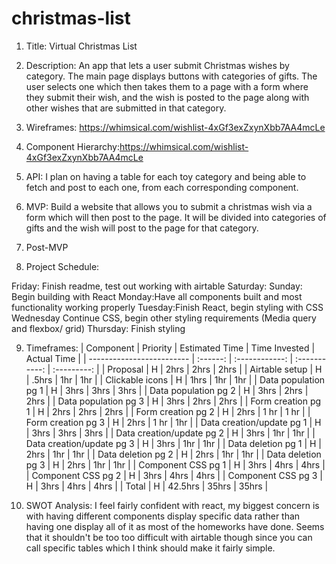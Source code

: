 # christmas-list

1. Title: Virtual Christmas List

2. Description: An app that lets a user submit Christmas wishes by category. The main page displays buttons with categories of gifts. The user selects one which then takes them to a page with a form where they submit their wish, and the wish is posted to the page along with other wishes that are submitted in that category.

3. Wireframes: https://whimsical.com/wishlist-4xGf3exZxynXbb7AA4mcLe

4. Component Hierarchy:https://whimsical.com/wishlist-4xGf3exZxynXbb7AA4mcLe

5. API: I plan on having a table for each toy category and being able to fetch and post to each one, from each corresponding component.

6. MVP: Build a website that allows you to submit a christmas wish via a form which will then post to the page. It will be divided into categories of gifts and the wish will post to the page for that category.

7. Post-MVP

8. Project Schedule:

Friday: Finish readme, test out working with airtable
Saturday:
Sunday: Begin building with React
Monday:Have all components built and most functionality working properly
Tuesday:Finish React, begin styling with CSS
Wednesday Continue CSS, begin other styling requirements (Media query and flexbox/ grid)
Thursday: Finish styling

9. Timeframes:
| Component                 | Priority | Estimated Time | Time Invested | Actual Time |
| ------------------------- | :------: | :------------: | :-----------: | :---------: |
| Proposal                  |    H     |      2hrs      |     2hrs      |    2hrs     |
| Airtable setup            |    H     |     .5hrs      |      1hr      |     1hr     |
| Clickable icons           |    H     |      1hrs      |      1hr      |     1hr     |
| Data population pg 1      |    H     |      3hrs      |     3hrs      |    3hrs     |
| Data population pg 2      |    H     |      3hrs      |     2hrs      |    2hrs     |
| Data population pg 3      |    H     |      3hrs      |     2hrs      |    2hrs     |
| Form creation pg 1        |    H     |      2hrs      |     2hrs      |    2hrs     |
| Form creation pg 2        |    H     |      2hrs      |     1 hr      |    1 hr     |
| Form creation pg 3        |    H     |      2hrs      |     1 hr      |     1hr     |
| Data creation/update pg 1 |    H     |      3hrs      |     3hrs      |    3hrs     |
| Data creation/update pg 2 |    H     |      3hrs      |      1hr      |     1hr     |
| Data creation/update pg 3 |    H     |      3hrs      |      1hr      |     1hr     |
| Data deletion pg 1        |    H     |      2hrs      |      1hr      |     1hr     |
| Data deletion pg 2        |    H     |      2hrs      |      1hr      |     1hr     |
| Data deletion pg 3        |    H     |      2hrs      |      1hr      |     1hr     |
| Component CSS pg 1        |    H     |      3hrs      |     4hrs      |    4hrs     |
| Component CSS pg 2        |    H     |      3hrs      |     4hrs      |    4hrs     |
| Component CSS pg 3        |    H     |      3hrs      |     4hrs      |    4hrs     |
| Total                     |    H     |    42.5hrs     |     35hrs     |    35hrs    |




10. SWOT Analysis: I feel fairly confident with react, my biggest concern is with having different components display specific data rather than having one display all of it as most of the homeworks have done. Seems that it shouldn't be too too difficult with airtable though since you can call specific tables which I think should make it fairly simple.
